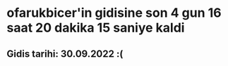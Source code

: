 # ofarukbicer'in gidisine son 4 gun 16 saat 20 dakika 15 saniye kaldi

## Gidis tarihi: 30.09.2022 :(